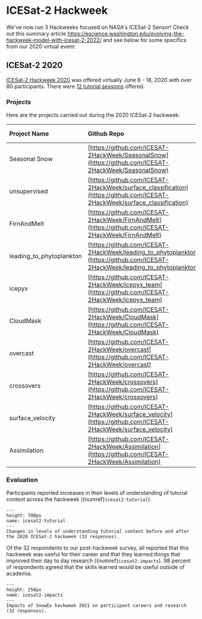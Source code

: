 # ICESat-2 Hackweek

We've now run 3 Hackweeks focused on NASA's ICESat-2 Sensor! Check out this summary article https://escience.washington.edu/evolving-the-hackweek-model-with-icesat-2-2022/ and see below for some specifics from our 2020 virtual event:

## ICESat-2 2020

[ICESat-2 Hackweek 2020](https://icesat-2hackweek.github.io/learning-resources/) was offered virtually June 8 - 18, 2020 with over 80 participants. There were [12 tutorial sessions](https://github.com/ICESAT-2HackWeek/2020_ICESat-2_Hackweek_Tutorials) offered.

### Projects

Here are the projects carried out during the 2020 ICESat-2 hackweek:


| Project Name | Github Repo | final presentation |
|:--------|:------|:--------|
| Seasonal Snow | [https://github.com/ICESAT-2HackWeek/SeasonalSnow](https://github.com/ICESAT-2HackWeek/SeasonalSnow)  | [video](https://drive.google.com/file/d/1CLguqZeirmtUW6jhy7ApzYm1zqgRD2_H/view?usp=sharing) |
| unsupervised | [https://github.com/ICESAT-2HackWeek/surface_classification](https://github.com/ICESAT-2HackWeek/surface_classification)  | [video](https://drive.google.com/file/d/1Ll961xDVVw4ry3ixOCqtQLDyGg5l1t3k/view?usp=sharing) |
| FirnAndMelt | [https://github.com/ICESAT-2HackWeek/FirnAndMelt](https://github.com/ICESAT-2HackWeek/FirnAndMelt) | [video](https://drive.google.com/file/d/1WDM5WIxZUR0-BmBUTDslHHLbEL97fqrW/view?usp=sharing) |
| leading_to_phytoplankton | [https://github.com/ICESAT-2HackWeek/leading_to_phytoplankton](https://github.com/ICESAT-2HackWeek/leading_to_phytoplankton) | [video](https://drive.google.com/file/d/16UVwLb4qCI95_icNAiKqbNeUqlsDAJ7F/view?usp=sharing) |
| icepyx | [https://github.com/ICESAT-2HackWeek/icepyx_team](https://github.com/ICESAT-2HackWeek/icepyx_team)  | [video](https://drive.google.com/file/d/1KEifU2UbqQjv1u1iwFz6V6RrrdsbVrMa/view?usp=sharing) |
| CloudMask | [https://github.com/ICESAT-2HackWeek/CloudMask](https://github.com/ICESAT-2HackWeek/CloudMask)  | [video](https://drive.google.com/file/d/1REfd_VDDNclz3RUm1TaJt6wD34vOBaVR/view?usp=sharing) |
| overcast | [https://github.com/ICESAT-2HackWeek/overcast](https://github.com/ICESAT-2HackWeek/overcast)  | [video](https://drive.google.com/file/d/1aE0FFPr4zmHy1jx_yWf6L3ovPSL689jy/view?usp=sharing) |
| crossovers | [https://github.com/ICESAT-2HackWeek/crossovers](https://github.com/ICESAT-2HackWeek/crossovers)  | [video](https://drive.google.com/file/d/1MC3sR7WZoA1i9FPlrstvR7eMWzjYuhp4/view?usp=sharing) |
| surface_velocity | [https://github.com/ICESAT-2HackWeek/surface_velocity](https://github.com/ICESAT-2HackWeek/surface_velocity) | [video](https://drive.google.com/file/d/1kpbfj6NlyPsoKEDZxSJkx0v5YYpzqFQR/view?usp=sharing) |
| Assimilation | [https://github.com/ICESAT-2HackWeek/Assimilation](https://github.com/ICESAT-2HackWeek/Assimilation) | [video](https://drive.google.com/file/d/1FmgSso5_j1hYVlr6R6OCdfxVRtMlX6Rn/view?usp=sharing) |


### Evaluation

Participants reported increases in their levels of understanding of tutorial content across the hackweek ({numref}`icesat2-tutorial`):

```{figure} ../images/ICESat-2hackweek-tutorial-eval-2020.png
---
height: 700px
name: icesat2-tutorial
---
Changes in levels of understanding tutorial content before and after the 2020 ICESat-2 hackweek (32 responses).
```

Of the 32 respondents to our post-hackweek survey, all reported that this hackweek was useful for their career and that they learned things that improved their day to day research ({numref}`icesat2-impacts`). 98 percent of respondents agreed that the skills learned would be useful outside of academia.

```{figure} ../images/ICESat-2hackweek-impacts-2020.png
---
height: 250px
name: icesat2-impacts
---
Impacts of SnowEx hackweek 2021 on participant careers and research (32 responses).
```
